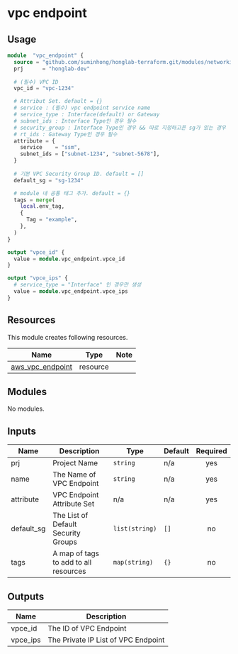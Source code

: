 # vpc endpoint

## Usage

```terraform
module  "vpc_endpoint" {
  source = "github.com/suminhong/honglab-terraform.git/modules/networking/vpc_endpoint"
  prj      = "honglab-dev"
  
  # (필수) VPC ID
  vpc_id = "vpc-1234"

  # Attribut Set. default = {}
  # service : (필수) vpc endpoint service name
  # service_type : Interface(default) or Gateway
  # subnet_ids : Interface Type인 경우 필수
  # security_group : Interface Type인 경우 && 따로 지정하고픈 sg가 있는 경우
  # rt_ids : Gateway Type인 경우 필수
  attribute = {
    service    = "ssm",
    subnet_ids = ["subnet-1234", "subnet-5678"],
  }
 
  # 기본 VPC Security Group ID. default = []
  default_sg = "sg-1234"

  # module 내 공통 태그 추가. default = {}
  tags = merge(
    local.env_tag,
    {
      Tag = "example",
    },
  )
}

output "vpce_id" {
  value = module.vpc_endpoint.vpce_id
}

output "vpce_ips" {
  # service_type = "Interface" 인 경우만 생성
  value = module.vpc_endpoint.vpce_ips
}
```

## Resources

This module creates following resources.

| Name | Type | Note |
|------|------|------|
| [aws_vpc_endpoint](https://registry.terraform.io/providers/hashicorp/aws/latest/docs/resources/vpc_endpoint) | resource | |

## Modules

No modules.

## Inputs

| Name | Description | Type | Default | Required |
|------|-------------|------|---------|:--------:|
| prj | Project Name | `string` | n/a | yes |
| name | The Name of VPC Endpoint | `string` | n/a | yes |
| attribute | VPC Endpoint Attribute Set | n/a | n/a | yes |
| default_sg | The List of Default Security Groups | `list(string)` | `[]` | no |
| tags | A map of tags to add to all resources | `map(string)` | `{}` | no |

## Outputs

| Name | Description |
|------|-------------|
| vpce_id | The ID of VPC Endpoint |
| vpce_ips | The Private IP List of VPC Endpoint |